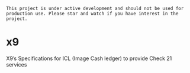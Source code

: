 ```This project is under active development and should not be used for production use. Please star and watch if you have interest in the project.```
 
# x9
X9’s Specifications for ICL (Image Cash ledger) to provide Check 21 services